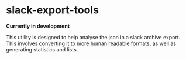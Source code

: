 # slack-export-tools

**Currently in development**

This utility is designed to help analyse the json in a slack archive export.
This involves converting it to more human readable formats, as well as generating statistics and lists.